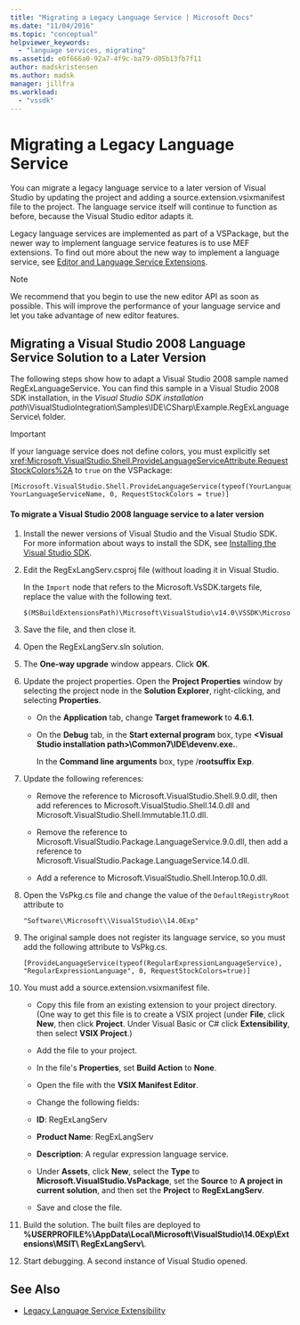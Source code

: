 ```yaml
---
title: "Migrating a Legacy Language Service | Microsoft Docs"
ms.date: "11/04/2016"
ms.topic: "conceptual"
helpviewer_keywords:
  - "language services, migrating"
ms.assetid: e0f666a0-92a7-4f9c-ba79-d05b13fb7f11
author: madskristensen
ms.author: madsk
manager: jillfra
ms.workload:
  - "vssdk"
---
```

# Migrating a Legacy Language Service
You can migrate a legacy language service to a later version of Visual Studio by updating the project and adding a source.extension.vsixmanifest file to the project. The language service itself will continue to function as before, because the Visual Studio editor adapts it.

 Legacy language services are implemented as part of a VSPackage, but the newer way to implement language service features is to use MEF extensions. To find out more about the new way to implement a language service, see [Editor and Language Service Extensions](../../extensibility/editor-and-language-service-extensions.md).

> [!NOTE]
> We recommend that you begin to use the new editor API as soon as possible. This will improve the performance of your language service and let you take advantage of new editor features.

## Migrating a Visual Studio 2008 Language Service Solution to a Later Version
 The following steps show how to adapt a Visual Studio 2008 sample named RegExLanguageService. You can find this sample in a Visual Studio 2008 SDK installation, in the *Visual Studio SDK installation path*\VisualStudioIntegration\Samples\IDE\CSharp\Example.RegExLanguageService\ folder.

> [!IMPORTANT]
> If your language service does not define colors, you must explicitly set <xref:Microsoft.VisualStudio.Shell.ProvideLanguageServiceAttribute.RequestStockColors%2A> to `true` on the VSPackage:

```
[Microsoft.VisualStudio.Shell.ProvideLanguageService(typeof(YourLanguageService), YourLanguageServiceName, 0, RequestStockColors = true)]
```

#### To migrate a Visual Studio 2008 language service to a later version

1. Install the newer versions of Visual Studio and the Visual Studio SDK. For more information about ways to install the SDK, see [Installing the Visual Studio SDK](../../extensibility/installing-the-visual-studio-sdk.md).

2. Edit the RegExLangServ.csproj file (without loading it in Visual Studio.

     In the `Import` node that refers to the Microsoft.VsSDK.targets file, replace the value with the following text.

    ```
    $(MSBuildExtensionsPath)\Microsoft\VisualStudio\v14.0\VSSDK\Microsoft.VsSDK.targets
    ```

3. Save the file, and then close it.

4. Open the RegExLangServ.sln solution.

5. The **One-way upgrade** window appears. Click **OK**.

6. Update the project properties. Open the **Project Properties** window by selecting the project node in the **Solution Explorer**, right-clicking, and selecting **Properties**.

    - On the **Application** tab, change **Target framework** to **4.6.1**.

    - On the **Debug** tab, in the **Start external program** box, type **\<Visual Studio installation path>\Common7\IDE\devenv.exe.**.

         In the **Command line arguments** box, type /**rootsuffix Exp**.

7. Update the following references:

    - Remove the reference to Microsoft.VisualStudio.Shell.9.0.dll, then add references to Microsoft.VisualStudio.Shell.14.0.dll and Microsoft.VisualStudio.Shell.Immutable.11.0.dll.

    - Remove the reference to Microsoft.VisualStudio.Package.LanguageService.9.0.dll, then add a reference to Microsoft.VisualStudio.Package.LanguageService.14.0.dll.

    - Add a reference to Microsoft.VisualStudio.Shell.Interop.10.0.dll.

8. Open the VsPkg.cs file and change the value of the `DefaultRegistryRoot` attribute to

    ```
    "Software\\Microsoft\\VisualStudio\\14.0Exp"
    ```

9. The original sample does not register its language service, so you must add the following attribute to VsPkg.cs.

    ```
    [ProvideLanguageService(typeof(RegularExpressionLanguageService), "RegularExpressionLanguage", 0, RequestStockColors=true)]
    ```

10. You must add a source.extension.vsixmanifest file.

    - Copy this file from an existing extension to your project directory. (One way to get this file is to create a VSIX project (under **File**, click **New**, then click **Project**. Under Visual Basic or C# click **Extensibility**, then select **VSIX Project**.)

    - Add the file to your project.

    - In the file's **Properties**, set **Build Action** to **None**.

    - Open the file with the **VSIX Manifest Editor**.

    - Change the following fields:

    - **ID**: RegExLangServ

    - **Product Name**: RegExLangServ

    - **Description**: A regular expression language service.

    - Under **Assets**, click **New**, select the **Type** to **Microsoft.VisualStudio.VsPackage**, set the **Source** to **A project in current solution**, and then set the **Project** to **RegExLangServ**.

    - Save and close the file.

11. Build the solution. The built files are deployed to **%USERPROFILE%\AppData\Local\Microsoft\VisualStudio\14.0Exp\Extensions\MSIT\ RegExLangServ\\**.

12. Start debugging. A second instance of Visual Studio opened.

## See Also
- [Legacy Language Service Extensibility](../../extensibility/internals/legacy-language-service-extensibility.md)